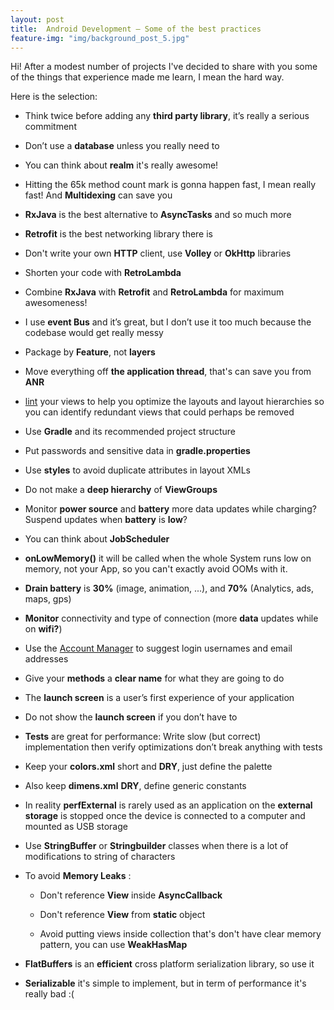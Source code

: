 ```yaml
---
layout: post
title:  Android Development — Some of the best practices
feature-img: "img/background_post_5.jpg"
---
```


Hi! After a modest number of projects I've decided to share with you some of the things that experience made me learn, I mean the hard way.

Here is the selection:

- Think twice before adding any **third party library**, it’s really a serious commitment

- Don’t use a **database** unless you really need to

- You can think about **realm** it's really awesome!

- Hitting the 65k method count mark is gonna happen fast, I mean really fast! And **Multidexing** can save you

- **RxJava** is the best alternative to **AsyncTasks** and so much more

- **Retrofit** is the best networking library there is

- Don't write your own **HTTP** client, use **Volley** or **OkHttp** libraries

- Shorten your code with **RetroLambda**

- Combine **RxJava** with **Retrofit** and **RetroLambda** for maximum awesomeness!

- I use **event Bus** and it’s great, but I don’t use it too much because the codebase would get really messy

- Package by **Feature**, not **layers**

- Move everything off **the application thread**, that's can save you from **ANR**

- [lint](http://developer.android.com/tools/debugging/improving-w-lint.html) your views to help you optimize the layouts and layout hierarchies so you can identify redundant views that could perhaps be removed

- Use **Gradle** and its recommended project structure

- Put passwords and sensitive data in **gradle.properties**

- Use **styles** to avoid duplicate attributes in layout XMLs

- Do not make a **deep hierarchy** of **ViewGroups**

- Monitor **power source** and **battery** more data updates while charging? Suspend updates when **battery** is **low**?

- You can think about **JobScheduler**

- **onLowMemory()** it will be called when the whole System runs low on memory, not your App, so you can't exactly avoid OOMs with it.

- **Drain battery** is **30%** (image, animation, ...), and **70%** (Analytics, ads, maps, gps)

- **Monitor** connectivity and type of connection (more **data** updates while on **wifi?**)

- Use the [Account Manager](http://developer.android.com/reference/android/accounts/AccountManager.html) to suggest login usernames and email addresses

- Give your **methods** a **clear name** for what they are going to do

- The **launch screen** is a user’s first experience of your application

- Do not show the **launch screen** if you don’t have to

- **Tests** are great for performance: Write slow (but correct) implementation then verify optimizations don’t break anything with tests

- Keep your **colors.xml** short and **DRY**, just define the palette

- Also keep **dimens.xml** **DRY**, define generic constants

- In reality **perfExternal** is rarely used as an application on the **external storage** is stopped once the device is connected to a computer and mounted as USB storage

- Use **StringBuffer** or **Stringbuilder** classes when there is a lot of modifications to string of characters

- To avoid **Memory Leaks** :

  - Don't reference **View** inside **AsyncCallback**

  - Don't reference **View** from **static** object

  - Avoid putting views inside collection that's don't have clear memory pattern, you can use **WeakHasMap**
  
- **FlatBuffers** is an **efficient** cross platform serialization library, so use it

- **Serializable** it's simple to implement, but in term of performance it's really bad :(




